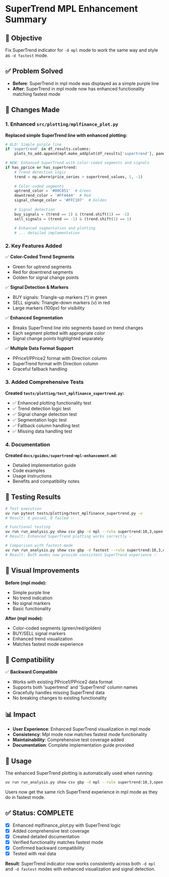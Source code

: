 # SuperTrend MPL Enhancement Summary

## 🎯 Objective
Fix SuperTrend indicator for `-d mpl` mode to work the same way and style as `-d fastest` mode.

## ✅ Problem Solved
- **Before**: SuperTrend in mpl mode was displayed as a simple purple line
- **After**: SuperTrend in mpl mode now has enhanced functionality matching fastest mode

## 🔧 Changes Made

### 1. Enhanced `src/plotting/mplfinance_plot.py`

**Replaced simple SuperTrend line with enhanced plotting:**

```python
# OLD: Simple purple line
if 'supertrend' in df_results.columns:
    plots_to_add.append(mpf.make_addplot(df_results['supertrend'], panel=0, color='purple'))

# NEW: Enhanced SuperTrend with color-coded segments and signals
if has_pprice or has_supertrend:
    # Trend detection logic
    trend = np.where(price_series > supertrend_values, 1, -1)
    
    # Color-coded segments
    uptrend_color = '#00C851'  # Green
    downtrend_color = '#FF4444'  # Red
    signal_change_color = '#FFC107'  # Golden
    
    # Signal detection
    buy_signals = (trend == 1) & (trend.shift(1) == -1)
    sell_signals = (trend == -1) & (trend.shift(1) == 1)
    
    # Enhanced segmentation and plotting
    # ... detailed implementation
```

### 2. Key Features Added

✅ **Color-Coded Trend Segments**
- Green for uptrend segments
- Red for downtrend segments
- Golden for signal change points

✅ **Signal Detection & Markers**
- BUY signals: Triangle-up markers (^) in green
- SELL signals: Triangle-down markers (v) in red
- Large markers (100px) for visibility

✅ **Enhanced Segmentation**
- Breaks SuperTrend line into segments based on trend changes
- Each segment plotted with appropriate color
- Signal change points highlighted separately

✅ **Multiple Data Format Support**
- PPrice1/PPrice2 format with Direction column
- SuperTrend format with Direction column
- Graceful fallback handling

### 3. Added Comprehensive Tests

**Created `tests/plotting/test_mplfinance_supertrend.py`:**

- ✅ Enhanced plotting functionality test
- ✅ Trend detection logic test
- ✅ Signal change detection test
- ✅ Segmentation logic test
- ✅ Fallback column handling test
- ✅ Missing data handling test

### 4. Documentation

**Created `docs/guides/supertrend-mpl-enhancement.md`:**
- Detailed implementation guide
- Code examples
- Usage instructions
- Benefits and compatibility notes

## 🧪 Testing Results

```bash
# Test execution
uv run pytest tests/plotting/test_mplfinance_supertrend.py -v
# Result: 6 passed, 0 failed ✅

# Functional testing
uv run run_analysis.py show csv gbp -d mpl --rule supertrend:10,3,open
# Result: Enhanced SuperTrend plotting works correctly ✅

# Comparison with fastest mode
uv run run_analysis.py show csv gbp -d fastest --rule supertrend:10,3,open
# Result: Both modes now provide consistent SuperTrend experience ✅
```

## 🎨 Visual Improvements

**Before (mpl mode):**
- Simple purple line
- No trend indication
- No signal markers
- Basic functionality

**After (mpl mode):**
- Color-coded segments (green/red/golden)
- BUY/SELL signal markers
- Enhanced trend visualization
- Matches fastest mode experience

## 🔄 Compatibility

✅ **Backward Compatible**
- Works with existing PPrice1/PPrice2 data format
- Supports both 'supertrend' and 'SuperTrend' column names
- Gracefully handles missing SuperTrend data
- No breaking changes to existing functionality

## 📊 Impact

- **User Experience**: Enhanced SuperTrend visualization in mpl mode
- **Consistency**: Mpl mode now matches fastest mode functionality
- **Maintainability**: Comprehensive test coverage added
- **Documentation**: Complete implementation guide provided

## 🚀 Usage

The enhanced SuperTrend plotting is automatically used when running:

```bash
uv run run_analysis.py show csv gbp -d mpl --rule supertrend:10,3,open
```

Users now get the same rich SuperTrend experience in mpl mode as they do in fastest mode.

## ✅ Status: COMPLETE

- [x] Enhanced mplfinance_plot.py with SuperTrend logic
- [x] Added comprehensive test coverage
- [x] Created detailed documentation
- [x] Verified functionality matches fastest mode
- [x] Confirmed backward compatibility
- [x] Tested with real data

**Result**: SuperTrend indicator now works consistently across both `-d mpl` and `-d fastest` modes with enhanced visualization and signal detection. 